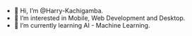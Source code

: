 - 👋 Hi, I’m @Harry-Kachigamba.
- 👀 I’m interested in Mobile, Web Development and Desktop.
- 🌱 I’m currently learning AI - Machine Learning.
